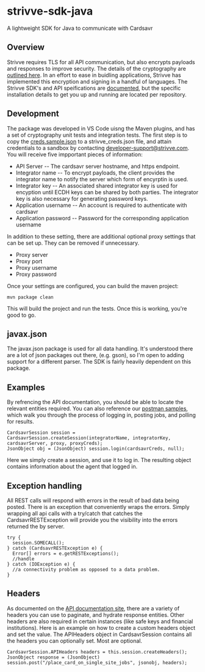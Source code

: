 # strivve-sdk-java
A lightweight SDK for Java to communicate with Cardsavr

## Overview

Strivve requires TLS for all API communication, but also encrypts payloads and responses to improve security.  The details of the cryptography are [outlined here](https://developers.strivve.com/resources/cryptography/).  In an effort to ease in buidling applications, Strivve has implemented this encryption and signing in a handful of languages.  The Strivve SDK's and API speifications are [documented](https://swch.github.io/slate), but the specific installation details to get you up and running are located per repository.

## Development

The package was developed in VS Code uisng the Maven plugins, and has a set of cryptography unit tests and integration tests.  The first step is to copy the [creds.sample.json](https://github.com/swch/strivve-sdk-java/blob/main/cardsavr/creds.sample.json) to a strivve_creds.json file, and attain credentials to a sandbox by contacting developer-support@strivve.com.  You will receive five impportant pieces of information:

- API Server -- The cardsavr server hostname, and https endpoint.
- Integrator name -- To encrypt payloads, the client provides the integrator name to notify the server which form of encyrptin is used. 
- Integrator key -- An associated shared integrator key is used for encyption until ECDH keys can be shared by both parties.  The integrator key is also necessary for generating password keys.
- Application username -- An account is required to authenticate with cardsavr
- Application password -- Password for the corresponding application username

In addition to these setting, there are additional optional proxy settings that can be set up. They can be removed if unnecessary.

- Proxy server
- Proxy port
- Proxy username
- Proxy password

Once your settings are configured, you can build the maven project:

```
mvn package clean
```

This will build the project and run the tests.  Once this is working, you're good to go.

## javax.json

The javax.json package is used for all data handling.  It's understood there are a lot of json packages out there, (e.g. gson), so I'm open to adding support for a different parser.  The SDK is fairly heavily dependent on this package.

## Examples

By refrencing the API documentation, you should be able to locate the relevant entities required.  You can also reference our [postman samples](https://github.com/swch/Strivve-SDK/blob/master/postman-samples/), which walk you through the process of logging in, posting jobs, and polling for results.

```
CardsavrSession session = CardsavrSession.createSession(integratorName, integratorKey, cardsavrServer, proxy, proxyCreds);
JsonObject obj = (JsonObject) session.login(cardsavrCreds, null);
```

Here we simply create a session, and use it to log in.  The resulting object contains information about the agent that logged in.

## Exception handling

All REST calls will respond with errors in the result of bad data being posted.  There is an exception that conveniently wraps the errors.  Simply wrapping all api calls with a try/catch that catches the CardsavrRESTException will provide you the visibility into the errors returned the by server.

```
try {
  session.SOMECALL();
} catch (CardsavrRESTException e) {
  Error[] errors = e.getRESTExceptions();
  //handle
} catch (IOException e) {
  //a connectivity problem as opposed to a data problem.
}
```

## Headers

As documented on the [API documentation site](https://swch.github.io/slate), there are a variety of headers you can use to paginate, and hydrate response entities.  Other headers are also required in certain instances (like safe keys and financial institutions).  Here is an example on how to create a custom headers object and set the value.  The APIHeaders object in CardsavrSession contains all the headers you can optionally set.  Most are optional.

```
CardsavrSession.APIHeaders headers = this.session.createHeaders();
JsonObject response = (JsonObject) session.post("/place_card_on_single_site_jobs", jsonobj, headers);
```

